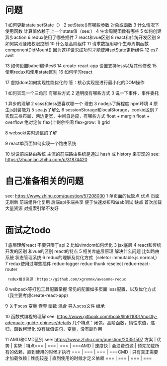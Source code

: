 # 问题
1 如何更新state 
  setState（）
2 setState()有哪些参数
  对象或函数
3 什么情况下使用函数
  计算值依赖于上一个state值（see:）
4 生命周期函数有哪些
5 如何创建异步action
6 redux使用了哪些插件
7 react和vue区别
8 react和传统开发区别
9 如何实现登陆权限控制
10 什么是高阶组件
11 请求数据用哪个生命周期函数
   componentDidMount()  因为这样请求成功时才能使用setState更新组件
12 es7 awit

13 如何设置babel编译es6
14 create-react-app 设置支持less以及其他修改
15 使用redux和使用state区别
16 如何学习react

17 虚拟dom如何实现性能优化的
  答：核心实现是进行最小化的DOM操作

1 如何实现一个三角形 有哪些方式
2 透明度有哪些方式
3 说一下事件，事件委托

1 异步的理解
2 scss和less更喜欢哪一个 理由
3 nodejs了解程度 npm环境
4 原生js封装能力
5 sea.js了解么
6 sessionStorage和localStorage，cookie区别
7 实现三栏布局，两边定宽，中间自适应，有哪些方式
  float + margin
  float + overflow
  绝对定位
  flex(上剩余空间 flex-grow: 1)
  grid

 8 websokt实时通信的了解

 9 react单页面如何实现一个路由系统
   
 10 说说前端路由系统
  主流的前端路由系统是通过 hash 或 history 来实现的
  see: https://zhuanlan.zhihu.com/p/31874420

# 自己准备相关的问题

  see: https://www.zhihu.com/question/57208030
 1 单页面的优缺点
  优点
   页面无刷新
   前端组件化复用
   后端api多端共享
   便于快速发布和做ab测试
  缺点
   首次加载大量资源
   对搜索引擎不友好


 # 面试之todo
  1 底层理解react  不要只限于api
  2 比如vimdom如何优化
  3 jsx底层
  4 react和传统开发的区别 和vue的区别  react的特点
  5 相关库底层原理  解决什么问题  比如路由系统  状态管理系统
  6 redux的理解及优化方式（seletor immutable.js normal,）
  7 redux使用过哪些插件
     redux-logger
     redux-thunk
     reselect
     redux-react-router

     redux相关资源：https://github.com/xgrommx/awesome-redux
  8 webpack等打包工具配置掌握 常见的配置如多页面    less配置，以及优化方式（我主要考虑create-react-app)

  9 关于scss
    变量
    嵌套
    函数
    混合
    导入scss文件
    继承

  10 函数式编程的理解
     see: https://www.gitbook.com/book/llh911001/mostly-adequate-guide-chinese/details
     几个特点：闭包，高阶函数，惰性求值，递归，函数柯里化
     没有赋值语句，变量，没有副作用

  11 AMD和CMD区别
   see: https://www.zhihu.com/question/20351507
  方案 | 优势 | 劣势 | 特点=== | === | === | 
  ===AMD | 速度快 | 会浪费资源 | 预先加载所有的依赖，直到使用的时候才执行
  === | === | === | 
  ===CMD | 只有真正需要才加载依赖 | 性能较差 | 直到使用的时候才定义依赖
  === | === | === | ===

  




